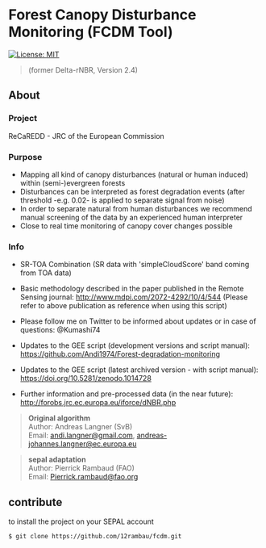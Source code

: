 # Forest Canopy Disturbance Monitoring (FCDM Tool) 

[![License: MIT](https://img.shields.io/badge/License-MIT-yellow.svg)](LICENSE)

> (former Delta-rNBR, Version 2.4)

## About 

### Project
ReCaREDD - JRC of the European Commission

### Purpose  
- Mapping all kind of canopy disturbances (natural or human induced) within (semi-)evergreen forests
- Disturbances can be interpreted as forest degradation events (after threshold -e.g. 0.02- is applied to separate signal from noise)
- In order to separate natural from human disturbances we recommend manual screening of the data by an experienced human interpreter
- Close to real time monitoring of canopy cover changes possible

### Info     
- SR-TOA Combination (SR data with 'simpleCloudScore' band coming from TOA data)
- Basic methodology described in the paper published in the Remote Sensing journal:   http://www.mdpi.com/2072-4292/10/4/544
(Please refer to above publication as reference when using this script)
  
- Please follow me on Twitter to be informed about updates or in case of questions:   @Kumashi74
- Updates to the GEE script (development versions and script manual):                 https://github.com/Andi1974/Forest-degradation-monitoring 
- Updates to the GEE script (latest archived version - with script manual):           https://doi.org/10.5281/zenodo.1014728
  
- Further information and pre-processed data (in the near future):                    http://forobs.jrc.ec.europa.eu/iforce/dNBR.php

> **Original algorithm**  
> Author:  Andreas Langner (SvB)  
> Email:  andi.langner@gmail.com, andreas-johannes.langner@ec.europa.eu  
  
> **sepal adaptation**  
> Author: Pierrick Rambaud (FAO)  
> Email: Pierrick.rambaud@fao.org  

## contribute

to install the project on your SEPAL account 
```
$ git clone https://github.com/12rambau/fcdm.git
```

